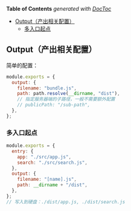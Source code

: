 <!-- START doctoc generated TOC please keep comment here to allow auto update -->
<!-- DON'T EDIT THIS SECTION, INSTEAD RE-RUN doctoc TO UPDATE -->
**Table of Contents**  *generated with [DocToc](https://github.com/thlorenz/doctoc)*

- [Output（产出相关配置）](#output%E4%BA%A7%E5%87%BA%E7%9B%B8%E5%85%B3%E9%85%8D%E7%BD%AE)
  - [多入口起点](#%E5%A4%9A%E5%85%A5%E5%8F%A3%E8%B5%B7%E7%82%B9)

<!-- END doctoc generated TOC please keep comment here to allow auto update -->

## Output（产出相关配置）

简单的配置：

```js
module.exports = {
  output: {
    filename: "bundle.js",
    path: path.resolve(__dirname, "dist"),
    // 指定服务器端的子路径，一般不需要额外配置
    // publicPath: "/sub-path",
  },
};
```

### 多入口起点

```js
module.exports = {
  entry: {
    app: "./src/app.js",
    search: "./src/search.js",
  },
  output: {
    filename: "[name].js",
    path: __dirname + "/dist",
  },
};
// 写入到硬盘：./dist/app.js, ./dist/search.js
```
